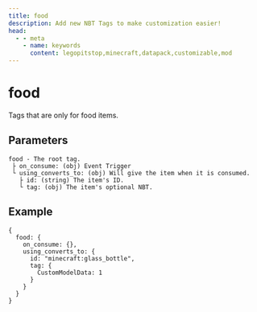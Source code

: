 ```yaml
---
title: food
description: Add new NBT Tags to make customization easier! 
head:
  - - meta
    - name: keywords
      content: legopitstop,minecraft,datapack,customizable,mod
---
```


# food

Tags that are only for food items.

## Parameters

```
food - The root tag.
 ├ on_consume: (obj) Event Trigger
 └ using_converts_to: (obj) Will give the item when it is consumed.
   ├ id: (string) The item's ID.
   └ tag: (obj) The item's optional NBT.
```

## Example

```snbt
{
  food: {
    on_consume: {},
    using_converts_to: {
      id: "minecraft:glass_bottle",
      tag: {
        CustomModelData: 1
      }
    }
  }
}
```
